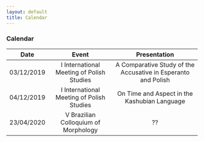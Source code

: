```yaml
---
layout: default
title: Calendar
---
```


### Calendar

|    Date    |                   Event                   |                          Presentation                         |
|:----------:|:-----------------------------------------:|:-------------------------------------------------------------:|
| 03/12/2019 | I International Meeting of Polish Studies | A Comparative Study of the Accusative in Esperanto and Polish |
| 04/12/2019 | I International Meeting of Polish Studies |          On Time and Aspect in the Kashubian Language         |
| 23/04/2020 |    V Brazilian Colloquium of Morphology   |                               ??                              |
